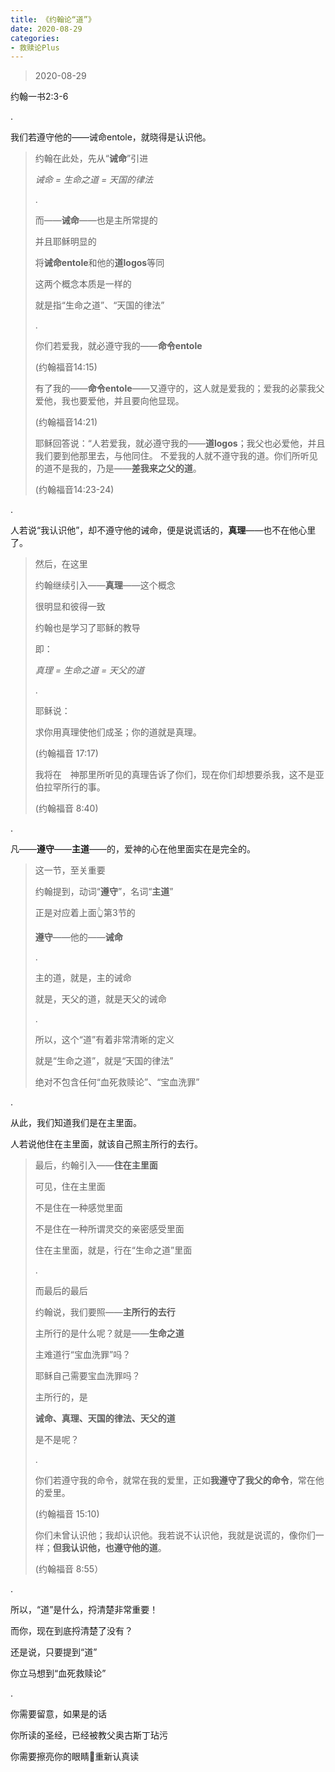 ```yaml
---
title: 《约翰论“道”》
date: 2020-08-29
categories:
- 救赎论Plus
---
```

> 2020-08-29

约翰一书2:3-6

.

我们若遵守他的——诫命entole，就晓得是认识他。

> 约翰在此处，先从“**诫命**”引进
> 
> *诫命 = 生命之道 = 天国的律法*
> 
> .
> 
> 而——**诫命**——也是主所常提的
> 
> 并且耶稣明显的
> 
> 将**诫命entole**和他的**道logos**等同
> 
> 这两个概念本质是一样的
> 
> 就是指“生命之道”、“天国的律法”
> 
> .
> 
> 你们若爱我，就必遵守我的——**命令entole**
> 
> (约翰福音14:15)
> 
> 有了我的——**命令entole**——又遵守的，这人就是爱我的；爱我的必蒙我父爱他，我也要爱他，并且要向他显现。
> 
> (约翰福音14:21)
> 
> 耶稣回答说：“人若爱我，就必遵守我的——**道logos**；我父也必爱他，并且我们要到他那里去，与他同住。 不爱我的人就不遵守我的道。你们所听见的道不是我的，乃是——**差我来之父的道**。
> 
> (约翰福音14:23-24)

.

人若说“我认识他”，却不遵守他的诫命，便是说谎话的，**真理**——也不在他心里了。

> 然后，在这里
> 
> 约翰继续引入——**真理**——这个概念
> 
> 很明显和彼得一致
> 
> 约翰也是学习了耶稣的教导
> 
> 即：
> 
> *真理 = 生命之道 = 天父的道*
> 
> .
> 
> 耶稣说：
> 
> 求你用真理使他们成圣；你的道就是真理。  
> 
> (约翰福音 17:17)
> 
> 我将在　神那里所听见的真理告诉了你们，现在你们却想要杀我，这不是亚伯拉罕所行的事。  
> 
> (约翰福音 8:40)

.

凡——**遵守**——**主道**——的，爱神的心在他里面实在是完全的。

> 这一节，至关重要
> 
> 约翰提到，动词“**遵守**”，名词“**主道**”
> 
> 正是对应着上面👆第3节的
> 
> **遵守**——他的——**诫命**
> 
> .
> 
> 主的道，就是，主的诫命
> 
> 就是，天父的道，就是天父的诫命
> 
> .
> 
> 所以，这个“道”有着非常清晰的定义
> 
> 就是“生命之道”，就是“天国的律法”
> 
> 绝对不包含任何“血死救赎论”、“宝血洗罪”

.

从此，我们知道我们是在主里面。 

人若说他住在主里面，就该自己照主所行的去行。

> 最后，约翰引入——**住在主里面**
> 
> 可见，住在主里面
> 
> 不是住在一种感觉里面
> 
> 不是住在一种所谓灵交的亲密感受里面
> 
> 住在主里面，就是，行在“生命之道”里面
> 
> .
> 
> 而最后的最后
> 
> 约翰说，我们要照——**主所行的去行**
> 
> 主所行的是什么呢？就是——**生命之道**
> 
> 主难道行“宝血洗罪”吗？
> 
> 耶稣自己需要宝血洗罪吗？
> 
> 主所行的，是
> 
> **诫命、真理、天国的律法、天父的道**
> 
> 是不是呢？
> 
> .
> 
> 你们若遵守我的命令，就常在我的爱里，正如**我遵守了我父的命令**，常在他的爱里。 
> 
> (约翰福音 15:10)
> 
> 你们未曾认识他；我却认识他。我若说不认识他，我就是说谎的，像你们一样；**但我认识他，也遵守他的道**。  
> 
> (约翰福音 8:55）

.

所以，“道”是什么，捋清楚非常重要！

而你，现在到底捋清楚了没有？

还是说，只要提到“道”

你立马想到“血死救赎论”

.

你需要留意，如果是的话

你所读的圣经，已经被教父奥古斯丁玷污

你需要擦亮你的眼睛👀重新认真读